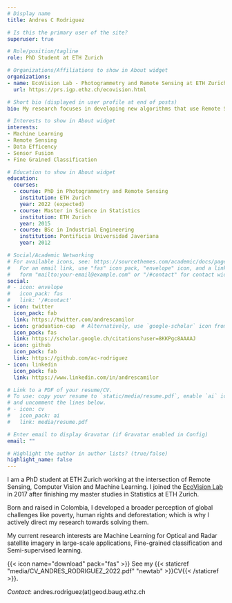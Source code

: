 ```yaml
---
# Display name
title: Andres C Rodriguez

# Is this the primary user of the site?
superuser: true

# Role/position/tagline
role: PhD Student at ETH Zurich

# Organizations/Affiliations to show in About widget
organizations:
- name: EcoVision Lab - Photogrammetry and Remote Sensing at ETH Zurich
  url: https://prs.igp.ethz.ch/ecovision.html

# Short bio (displayed in user profile at end of posts)
bio: My research focuses in developing new algorithms that use Remote Sensing data for environmental and sustainability purposes.

# Interests to show in About widget
interests:
- Machine Learning
- Remote Sensing
- Data Efficency
- Sensor Fusion
- Fine Grained Classification

# Education to show in About widget
education:
  courses:
  - course: PhD in Photogrammetry and Remote Sensing
    institution: ETH Zurich
    year: 2022 (expected)
  - course: Master in Science in Statistics
    institution: ETH Zurich
    year: 2015
  - course: BSc in Industrial Engineering
    institution: Pontificia Universidad Javeriana
    year: 2012

# Social/Academic Networking
# For available icons, see: https://sourcethemes.com/academic/docs/page-builder/#icons
#   For an email link, use "fas" icon pack, "envelope" icon, and a link in the
#   form "mailto:your-email@example.com" or "/#contact" for contact widget.
social:
# - icon: envelope
#   icon_pack: fas
#   link: '/#contact'
- icon: twitter
  icon_pack: fab
  link: https://twitter.com/andrescamilor
- icon: graduation-cap  # Alternatively, use `google-scholar` icon from `ai` icon pack
  icon_pack: fas
  link: https://scholar.google.ch/citations?user=8KKPgc8AAAAJ
- icon: github
  icon_pack: fab
  link: https://github.com/ac-rodriguez
- icon: linkedin
  icon_pack: fab
  link: https://www.linkedin.com/in/andrescamilor

# Link to a PDF of your resume/CV.
# To use: copy your resume to `static/media/resume.pdf`, enable `ai` icons in `params.toml`, 
# and uncomment the lines below.
# - icon: cv
#   icon_pack: ai
#   link: media/resume.pdf

# Enter email to display Gravatar (if Gravatar enabled in Config)
email: ""

# Highlight the author in author lists? (true/false)
highlight_name: false
---
```


I am a PhD student at ETH Zurich working at the intersection of Remote Sensing, Computer Vision and Machine Learning. I joined the [EcoVision Lab](https://prs.igp.ethz.ch/ecovision.html) in 2017 after finishing my master studies in Statistics at ETH Zurich.

Born and raised in Colombia, I developed a broader perception of global challenges like poverty, human rights and deforestation; which is why I actively direct my research towards solving them.

My current research interests are Machine Learning for Optical and Radar satellite imagery in large-scale applications, Fine-grained classification and Semi-supervised learning.

{{< icon name="download" pack="fas" >}} See my {{< staticref "media/CV_ANDRES_RODRIGUEZ_2022.pdf" "newtab" >}}CV{{< /staticref >}}.

*Contact*: andres.rodriguez(at)geod.baug.ethz.ch
